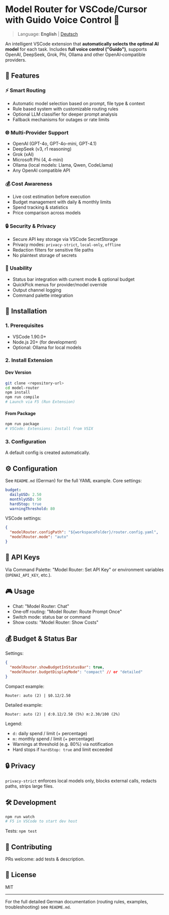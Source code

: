 # Model Router for VSCode/Cursor with Guido Voice Control 🎤

> Language: **English** | [Deutsch](./README.md)

<!-- TOC START -->
<!-- TOC END -->

An intelligent VSCode extension that **automatically selects the optimal AI model** for each task. Includes **full voice control ("Guido")**, supports OpenAI, DeepSeek, Grok, Phi, Ollama and other OpenAI‑compatible providers.

## 🎯 Features

### ⚡ Smart Routing
- Automatic model selection based on prompt, file type & context
- Rule based system with customizable routing rules
- Optional LLM classifier for deeper prompt analysis
- Fallback mechanisms for outages or rate limits

### 🌐 Multi‑Provider Support
- OpenAI (GPT-4o, GPT-4o-mini, GPT-4.1)
- DeepSeek (v3, r1 reasoning)
- Grok (xAI)
- Microsoft Phi (4, 4-mini)
- Ollama (local models: Llama, Qwen, CodeLlama)
- Any OpenAI compatible API

### 💰 Cost Awareness
- Live cost estimation before execution
- Budget management with daily & monthly limits
- Spend tracking & statistics
- Price comparison across models

### 🔒 Security & Privacy
- Secure API key storage via VSCode SecretStorage
- Privacy modes: `privacy-strict`, `local-only`, `offline`
- Redaction filters for sensitive file paths
- No plaintext storage of secrets

### 🎨 Usability
- Status bar integration with current mode & optional budget
- QuickPick menus for provider/model override
- Output channel logging
- Command palette integration

## 🚀 Installation

### 1. Prerequisites
- VSCode 1.90.0+
- Node.js 20+ (for development)
- Optional: Ollama for local models

### 2. Install Extension

#### Dev Version
```bash
git clone <repository-url>
cd model-router
npm install
npm run compile
# Launch via F5 (Run Extension)
```

#### From Package
```bash
npm run package
# VSCode: Extensions: Install from VSIX
```

### 3. Configuration
A default config is created automatically.

## ⚙️ Configuration

See `README.md` (German) for the full YAML example. Core settings:
```yaml
budget:
  dailyUSD: 2.50
  monthlyUSD: 50
  hardStop: true
  warningThreshold: 80
```

VSCode settings:
```json
{
  "modelRouter.configPath": "${workspaceFolder}/router.config.yaml",
  "modelRouter.mode": "auto"
}
```

## 🔑 API Keys
Via Command Palette: "Model Router: Set API Key" or environment variables (`OPENAI_API_KEY`, etc.).

## 🎮 Usage
- Chat: "Model Router: Chat"
- One‑off routing: "Model Router: Route Prompt Once"
- Switch mode: status bar or command
- Show costs: "Model Router: Show Costs"

## 💰 Budget & Status Bar

Settings:
```json
{
  "modelRouter.showBudgetInStatusBar": true,
  "modelRouter.budgetDisplayMode": "compact" // or "detailed"
}
```

Compact example:
```
Router: auto (2) | $0.12/2.50
```
Detailed example:
```
Router: auto (2) | d:0.12/2.50 (5%) m:2.30/100 (2%)
```

Legend:
- `d:` daily spend / limit (+ percentage)
- `m:` monthly spend / limit (+ percentage)
- Warnings at threshold (e.g. 80%) via notification
- Hard stops if `hardStop: true` and limit exceeded

## 🔒 Privacy
`privacy-strict` enforces local models only, blocks external calls, redacts paths, strips large files.

## 🛠 Development
```bash
npm run watch
# F5 in VSCode to start dev host
```
Tests: `npm test`

## 🤝 Contributing
PRs welcome: add tests & description.

## 📄 License
MIT

---
For the full detailed German documentation (routing rules, examples, troubleshooting) see `README.md`.
